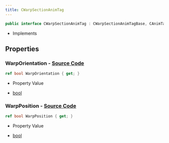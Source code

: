 ```yaml
---
title: CWarpSectionAnimTag
---
```


```csharp
public interface CWarpSectionAnimTag : CWarpSectionAnimTagBase, CAnimTagBase, ISchemaClass<CAnimTagBase>, ISchemaClass<CWarpSectionAnimTagBase>, ISchemaClass<CWarpSectionAnimTag>, ISchemaField, ISchemaClass, INativeHandle
```

- Implements

## Properties

### **WarpOrientation** - [Source Code](https://github.com/swiftly-solution/swiftlys2/blob/main/managed/src/SwiftlyS2.Generated/Schemas/Interfaces/CWarpSectionAnimTag.cs#L18)

```csharp
ref bool WarpOrientation { get; }
```

- Property Value

- [bool](https://learn.microsoft.com/dotnet/api/system.boolean)

### **WarpPosition** - [Source Code](https://github.com/swiftly-solution/swiftlys2/blob/main/managed/src/SwiftlyS2.Generated/Schemas/Interfaces/CWarpSectionAnimTag.cs#L16)

```csharp
ref bool WarpPosition { get; }
```

- Property Value

- [bool](https://learn.microsoft.com/dotnet/api/system.boolean)

